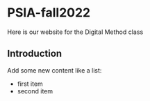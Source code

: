 # PSIA-fall2022
Here is our website for the Digital Method class

## Introduction

Add some new content like a list:
- first item
- second item


